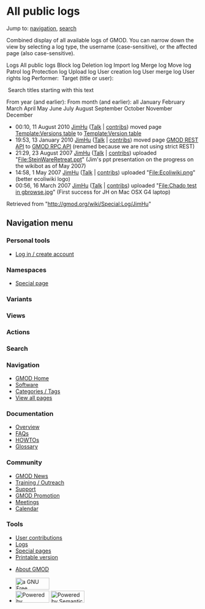 <div id="mw-page-base" class="noprint">

</div>

<div id="mw-head-base" class="noprint">

</div>

<div id="content" class="mw-body" role="main">

<span id="top"></span>

<div id="mw-js-message" style="display:none;">

</div>



# <span dir="auto">All public logs</span>

<div id="bodyContent">

<div id="contentSub">

</div>

<div id="jump-to-nav" class="mw-jump">

Jump to: [navigation](#mw-navigation), [search](#p-search)

</div>

<div id="mw-content-text">

Combined display of all available logs of GMOD. You can narrow down the
view by selecting a log type, the username (case-sensitive), or the
affected page (also case-sensitive).

Logs All public logs Block log Deletion log Import log Merge log Move
log Patrol log Protection log Upload log User creation log User merge
log User rights log <span style="white-space: nowrap">Performer: </span>
<span style="white-space: nowrap">Target (title or user): </span>

 Search titles starting with this text

From year (and earlier): From month (and earlier): all January February
March April May June July August September October November December

- 00:10, 11 August 2010 <a href="/wiki/User:JimHu" class="mw-userlink"
  title="User:JimHu">JimHu</a> <span class="mw-usertoollinks">(<a
  href="/mediawiki/index.php?title=User_talk:JimHu&amp;action=edit&amp;redlink=1"
  class="new" title="User talk:JimHu (page does not exist)">Talk</a> \|
  [contribs](/wiki/Special:Contributions/JimHu "Special:Contributions/JimHu"))</span>
  moved page <a
  href="/mediawiki/index.php?title=Template:Versions_table&amp;redirect=no"
  class="mw-redirect" title="Template:Versions table">Template:Versions
  table</a> to [Template:Version
  table](/wiki/Template:Version_table "Template:Version table")
- 19:53, 13 January 2010 <a href="/wiki/User:JimHu" class="mw-userlink"
  title="User:JimHu">JimHu</a> <span class="mw-usertoollinks">(<a
  href="/mediawiki/index.php?title=User_talk:JimHu&amp;action=edit&amp;redlink=1"
  class="new" title="User talk:JimHu (page does not exist)">Talk</a> \|
  [contribs](/wiki/Special:Contributions/JimHu "Special:Contributions/JimHu"))</span>
  moved page
  <a href="/mediawiki/index.php?title=GMOD_REST_API&amp;redirect=no"
  class="mw-redirect" title="GMOD REST API">GMOD REST API</a> to [GMOD
  RPC API](/wiki/GMOD_RPC_API "GMOD RPC API")
  <span class="comment">(renamed because we are not using strict
  REST)</span>
- 21:29, 23 August 2007 <a href="/wiki/User:JimHu" class="mw-userlink"
  title="User:JimHu">JimHu</a> <span class="mw-usertoollinks">(<a
  href="/mediawiki/index.php?title=User_talk:JimHu&amp;action=edit&amp;redlink=1"
  class="new" title="User talk:JimHu (page does not exist)">Talk</a> \|
  [contribs](/wiki/Special:Contributions/JimHu "Special:Contributions/JimHu"))</span>
  uploaded
  "[File:SteinWareRetreat.ppt](/wiki/File:SteinWareRetreat.ppt "File:SteinWareRetreat.ppt")"
  <span class="comment">(Jim's ppt presentation on the progress on the
  wikibot as of May 2007)</span>
- 14:58, 1 May 2007 <a href="/wiki/User:JimHu" class="mw-userlink"
  title="User:JimHu">JimHu</a> <span class="mw-usertoollinks">(<a
  href="/mediawiki/index.php?title=User_talk:JimHu&amp;action=edit&amp;redlink=1"
  class="new" title="User talk:JimHu (page does not exist)">Talk</a> \|
  [contribs](/wiki/Special:Contributions/JimHu "Special:Contributions/JimHu"))</span>
  uploaded
  "[File:Ecoliwiki.png](/wiki/File:Ecoliwiki.png "File:Ecoliwiki.png")"
  <span class="comment">(better ecoliwiki logo)</span>
- 00:56, 16 March 2007 <a href="/wiki/User:JimHu" class="mw-userlink"
  title="User:JimHu">JimHu</a> <span class="mw-usertoollinks">(<a
  href="/mediawiki/index.php?title=User_talk:JimHu&amp;action=edit&amp;redlink=1"
  class="new" title="User talk:JimHu (page does not exist)">Talk</a> \|
  [contribs](/wiki/Special:Contributions/JimHu "Special:Contributions/JimHu"))</span>
  uploaded "[File:Chado test in
  gbrowse.jpg](/wiki/File:Chado_test_in_gbrowse.jpg "File:Chado test in gbrowse.jpg")"
  <span class="comment">(First success for JH on Mac OSX G4
  laptop)</span>

</div>

<div class="printfooter">

Retrieved from "<http://gmod.org/wiki/Special:Log/JimHu>"

</div>

<div id="catlinks" class="catlinks catlinks-allhidden">

</div>

<div class="visualClear">

</div>

</div>

</div>

<div id="mw-navigation">

## Navigation menu

<div id="mw-head">

<div id="p-personal" role="navigation"
aria-labelledby="p-personal-label">

### Personal tools

- <span id="pt-login"><a
  href="/mediawiki/index.php?title=Special:UserLogin&amp;returnto=Special%3ALog%2FJimHu"
  accesskey="o"
  title="You are encouraged to log in; however, it is not mandatory [o]">Log
  in / create account</a></span>

</div>

<div id="left-navigation">

<div id="p-namespaces" class="vectorTabs" role="navigation"
aria-labelledby="p-namespaces-label">

### Namespaces

- <span id="ca-nstab-special">[Special
  page](/wiki/Special:Log/JimHu "This is a special page, you cannot edit the page itself")</span>

</div>

<div id="p-variants" class="vectorMenu emptyPortlet" role="navigation"
aria-labelledby="p-variants-label">

### 

### Variants[](#)

<div class="menu">

</div>

</div>

</div>

<div id="right-navigation">

<div id="p-views" class="vectorTabs emptyPortlet" role="navigation"
aria-labelledby="p-views-label">

### Views

</div>

<div id="p-cactions" class="vectorMenu emptyPortlet" role="navigation"
aria-labelledby="p-cactions-label">

### Actions[](#)

<div class="menu">

</div>

</div>

<div id="p-search" role="search">

### Search

<div id="simpleSearch">

</div>

</div>

</div>

</div>

<div id="mw-panel">

<div id="p-logo" role="banner">

<a href="/wiki/Main_Page"
style="background-image: url(http://gmod.org/images/GMOD-cogs.png);"
title="Visit the main page"></a>

</div>

<div id="p-Navigation" class="portal" role="navigation"
aria-labelledby="p-Navigation-label">

### Navigation

<div class="body">

- <span id="n-GMOD-Home">[GMOD Home](/wiki/Main_Page)</span>
- <span id="n-Software">[Software](/wiki/GMOD_Components)</span>
- <span id="n-Categories-.2F-Tags">[Categories /
  Tags](/wiki/Categories)</span>
- <span id="n-View-all-pages">[View all
  pages](/wiki/Special:AllPages)</span>

</div>

</div>

<div id="p-Documentation" class="portal" role="navigation"
aria-labelledby="p-Documentation-label">

### Documentation

<div class="body">

- <span id="n-Overview">[Overview](/wiki/Overview)</span>
- <span id="n-FAQs">[FAQs](/wiki/Category:FAQ)</span>
- <span id="n-HOWTOs">[HOWTOs](/wiki/Category:HOWTO)</span>
- <span id="n-Glossary">[Glossary](/wiki/Glossary)</span>

</div>

</div>

<div id="p-Community" class="portal" role="navigation"
aria-labelledby="p-Community-label">

### Community

<div class="body">

- <span id="n-GMOD-News">[GMOD News](/wiki/GMOD_News)</span>
- <span id="n-Training-.2F-Outreach">[Training /
  Outreach](/wiki/Training_and_Outreach)</span>
- <span id="n-Support">[Support](/wiki/Support)</span>
- <span id="n-GMOD-Promotion">[GMOD
  Promotion](/wiki/GMOD_Promotion)</span>
- <span id="n-Meetings">[Meetings](/wiki/Meetings)</span>
- <span id="n-Calendar">[Calendar](/wiki/Calendar)</span>

</div>

</div>

<div id="p-tb" class="portal" role="navigation"
aria-labelledby="p-tb-label">

### Tools

<div class="body">

- <span id="t-contributions">[User
  contributions](/wiki/Special:Contributions/JimHu "A list of contributions of this user")</span>
- <span id="t-log">[Logs](/wiki/Special:Log/JimHu)</span>
- <span id="t-specialpages"><a href="/wiki/Special:SpecialPages" accesskey="q"
  title="A list of all special pages [q]">Special pages</a></span>
- <span id="t-print"><a href="/mediawiki/index.php?title=Special:Log/JimHu&amp;printable=yes"
  rel="alternate" accesskey="p"
  title="Printable version of this page [p]">Printable version</a></span>

</div>

</div>

</div>

</div>

<div id="footer" role="contentinfo">

- <span id="footer-places-about">[About
  GMOD](/wiki/GMOD:About "GMOD:About")</span>

<!-- -->

- <span id="footer-copyrightico">[<img src="http://www.gnu.org/graphics/gfdl-logo-small.png" width="88"
  height="31" alt="a GNU Free Documentation License" />](http://www.gnu.org/licenses/fdl-1.3.html)</span>
- <span id="footer-poweredbyico">[<img src="/mediawiki/skins/common/images/poweredby_mediawiki_88x31.png"
  width="88" height="31" alt="Powered by MediaWiki" />](//www.mediawiki.org/)
  [<img
  src="/mediawiki/extensions/SemanticMediaWiki/includes/../resources/images/smw_button.png"
  width="88" height="31" alt="Powered by Semantic MediaWiki" />](https://www.semantic-mediawiki.org/wiki/Semantic_MediaWiki)</span>

<div style="clear:both">

</div>

</div>
